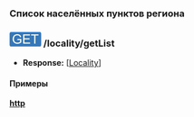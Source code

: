 ### Список населённых пунктов региона

### ![GET](../../../../img/get.png) /locality/getList
* **Response:** [[Locality](../../../../types/types.md#com.siams.med.api.Locality)]

#### Примеры
**[http](examples/getList.md)**

